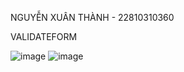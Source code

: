NGUYỄN XUÂN THÀNH - 22810310360

VALIDATEFORM

![image](https://github.com/user-attachments/assets/3efa67cf-2fee-40a2-8381-139b0389abdf)
![image](https://github.com/user-attachments/assets/c4a8855b-f1eb-4c04-a89a-552fd479df9b)

